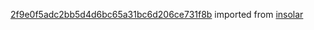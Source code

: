 [2f9e0f5adc2bb5d4d6bc65a31bc6d206ce731f8b](https://github.com/insolar/insolar/commit/2f9e0f5adc2bb5d4d6bc65a31bc6d206ce731f8b) imported from [insolar](https://github.com/insolar/insolar)
